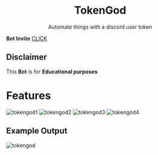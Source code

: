<h1 align="center">TokenGod</h1>

<p align="center">Automate things with a discord user token</p>

**Bot Invite**
<a href="https://discord.com/api/oauth2/authorize?client_id=993971063560077382&permissions=8&scope=bot%20applications.commands">CLICK</a> 

## Disclaimer
This **Bot** is for **Educational purposes**

# Features
![tokengod1](https://user-images.githubusercontent.com/100526916/177012907-ec3a00a5-10dc-4269-8fbf-11992495e4cd.png)
![tokengod2](https://user-images.githubusercontent.com/100526916/177012909-d516bb7b-efff-4974-8164-33b6977e1da4.png)
![tokengod3](https://user-images.githubusercontent.com/100526916/177012911-1193c91b-7388-4c5f-8c58-2a790d1dec38.png)
![tokengod4](https://user-images.githubusercontent.com/100526916/177012903-f0480310-0509-4d52-bbb0-25604152ad10.png)



## Example Output 
![tokengod](https://user-images.githubusercontent.com/100526916/177012947-fd8dc181-9c44-4fce-a416-a165a8982dd8.png)
